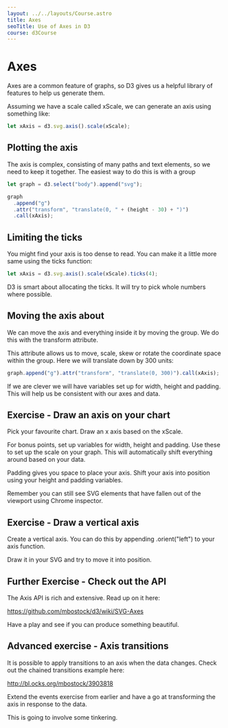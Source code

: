 ```yaml
---
layout: ../../layouts/Course.astro
title: Axes
seoTitle: Use of Axes in D3
course: d3Course
---
```


# Axes

Axes are a common feature of graphs, so D3 gives us a helpful library of features to help us generate them.

Assuming we have a scale called xScale, we can generate an axis using something like:

```js
let xAxis = d3.svg.axis().scale(xScale);
```

## Plotting the axis

The axis is complex, consisting of many paths and text elements, so we need to keep it together. The easiest way to do this is with a group

```js
let graph = d3.select("body").append("svg");

graph
  .append("g")
  .attr("transform", "translate(0, " + (height - 30) + ")")
  .call(xAxis);
```

## Limiting the ticks

You might find your axis is too dense to read. You can make it a little more same using the ticks function:

```js
let xAxis = d3.svg.axis().scale(xScale).ticks(4);
```

D3 is smart about allocating the ticks. It will try to pick whole numbers where possible.

## Moving the axis about

We can move the axis and everything inside it by moving the group. We do this with the transform attribute.

This attribute allows us to move, scale, skew or rotate the coordinate space within the group. Here we will translate down by 300 units:

```js
graph.append("g").attr("transform", "translate(0, 300)").call(xAxis);
```

If we are clever we will have variables set up for width, height and padding. This will help us be consistent with our axes and data.

## Exercise - Draw an axis on your chart

Pick your favourite chart. Draw an x axis based on the xScale.

For bonus points, set up variables for width, height and padding. Use these to set up the scale on your graph. This will automatically shift everything around based on your data.

Padding gives you space to place your axis. Shift your axis into position using your height and padding variables.

Remember you can still see SVG elements that have fallen out of the viewport using Chrome inspector.

## Exercise - Draw a vertical axis

Create a vertical axis. You can do this by appending .orient("left") to your axis function.

Draw it in your SVG and try to move it into position.

## Further Exercise - Check out the API

The Axis API is rich and extensive. Read up on it here:

<https://github.com/mbostock/d3/wiki/SVG-Axes>

Have a play and see if you can produce something beautiful.

## Advanced exercise - Axis transitions

It is possible to apply transitions to an axis when the data changes. Check out the chained transitions example here:

<http://bl.ocks.org/mbostock/3903818>

Extend the events exercise from earlier and have a go at transforming the axis in response to the data.

This is going to involve some tinkering.
